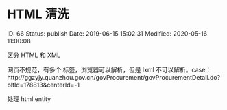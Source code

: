# HTML 清洗


ID: 66
Status: publish
Date: 2019-06-15 15:02:31
Modified: 2020-05-16 11:00:08


<!-- wp:paragraph -->
<p>区分 HTML 和 XML</p>
<!-- /wp:paragraph -->

<!-- wp:paragraph -->
<p>网页不规范，有多个  标签，浏览器可以解析，但是 lxml 不可以解析。case：http://ggzyjy.quanzhou.gov.cn/govProcurement/govProcurementDetail.do?bltId=178813&amp;centerId=-1</p>
<!-- /wp:paragraph -->

<!-- wp:paragraph -->
<p>处理 html entity</p>
<!-- /wp:paragraph -->